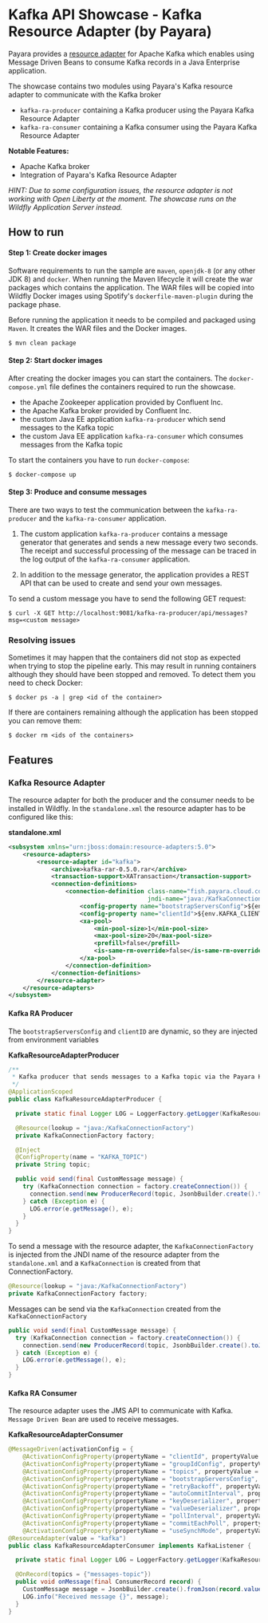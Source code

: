 # Kafka API Showcase - Kafka Resource Adapter (by Payara)

Payara provides a [resource adapter](https://github.com/payara/Cloud-Connectors/tree/master/Kafka) for Apache Kafka which enables using 
Message Driven Beans to consume Kafka records in a Java Enterprise application.

The showcase contains two modules using Payara's Kafka resource adapter to communicate with the Kafka broker  
* `kafka-ra-producer` containing a Kafka producer using the Payara Kafka Resource Adapter
* `kafka-ra-consumer` containing a Kafka consumer using the Payara Kafka Resource Adapter


**Notable Features:**

* Apache Kafka broker
* Integration of Payara's Kafka Resource Adapter 

_HINT: Due to some configuration issues, the resource adapter is not working with Open Liberty at the moment. The showcase runs on the 
Wildfly Application Server instead._  


## How to run

#### Step 1: Create docker images 

Software requirements to run the sample are `maven`, `openjdk-8` (or any other JDK 8) and `docker`. When running the Maven lifecycle it 
will create the war packages which contains the application. The WAR files will be copied into Wildfly Docker images using Spotify's 
`dockerfile-maven-plugin` during the package phase.

Before running the application it needs to be compiled and packaged using `Maven`. It creates the WAR files and the Docker images.

```shell script
$ mvn clean package
```

#### Step 2: Start docker images

After creating the docker images you can start the containers. The `docker-compose.yml` file defines the containers required to run the 
showcase.  

* the Apache Zookeeper application provided by Confluent Inc.
* the Apache Kafka broker provided by Confluent Inc.
* the custom Java EE application `kafka-ra-producer` which send messages to the Kafka topic
* the custom Java EE application `kafka-ra-consumer` which consumes messages from the Kafka topic

To start the containers you have to run `docker-compose`:

```shell script
$ docker-compose up
```

#### Step 3: Produce and consume messages

There are two ways to test the communication between the `kafka-ra-producer` and the `kafka-ra-consumer` application. 

1) The custom application `kafka-ra-producer` contains a message generator that generates and sends a new message every two seconds. The 
receipt and successful processing of the message can be traced in the log output of the `kafka-ra-consumer` application.

2) In addition to the message generator, the application provides a REST API that can be used to create and send your own messages. 

To send a custom message you have to send the following GET request:

```shell script
$ curl -X GET http://localhost:9081/kafka-ra-producer/api/messages?msg=<custom message>
```


### Resolving issues

Sometimes it may happen that the containers did not stop as expected when trying to stop the pipeline early. This may
result in running containers although they should have been stopped and removed. To detect them you need to check
Docker:

```shell script
$ docker ps -a | grep <id of the container>
```

If there are containers remaining although the application has been stopped you can remove them:

```shell script
$ docker rm <ids of the containers>
```


## Features

### Kafka Resource Adapter

The resource adapter for both the producer and the consumer needs to be installed in Wildfly. In the `standalone.xml` the resource adapter 
has to be configured like this: 

**standalone.xml**
```xml
<subsystem xmlns="urn:jboss:domain:resource-adapters:5.0">
    <resource-adapters>
        <resource-adapter id="kafka">
            <archive>kafka-rar-0.5.0.rar</archive>
            <transaction-support>XATransaction</transaction-support>
            <connection-definitions>
                <connection-definition class-name="fish.payara.cloud.connectors.kafka.outbound.KafkaManagedConnectionFactory"
                                       jndi-name="java:/KafkaConnectionFactory" pool-name="ConnectionFactory" enabled="true">
                    <config-property name="bootstrapServersConfig">${env.KAFKA_HOST}</config-property>
                    <config-property name="clientId">${env.KAFKA_CLIENT_ID}</config-property>
                    <xa-pool>
                        <min-pool-size>1</min-pool-size>
                        <max-pool-size>20</max-pool-size>
                        <prefill>false</prefill>
                        <is-same-rm-override>false</is-same-rm-override>
                    </xa-pool>
                </connection-definition>
            </connection-definitions>
        </resource-adapter>
    </resource-adapters>
</subsystem>
```

#### Kafka RA Producer

The `bootstrapServersConfig` and `clientID` are dynamic, so they are injected from environment variables

**KafkaResourceAdapterProducer**
```java
/**
 * Kafka producer that sends messages to a Kafka topic via the Payara Kafka resource adapter.
 */
@ApplicationScoped
public class KafkaResourceAdapterProducer {

  private static final Logger LOG = LoggerFactory.getLogger(KafkaResourceAdapterProducer.class);

  @Resource(lookup = "java:/KafkaConnectionFactory")
  private KafkaConnectionFactory factory;

  @Inject
  @ConfigProperty(name = "KAFKA_TOPIC")
  private String topic;

  public void send(final CustomMessage message) {
    try (KafkaConnection connection = factory.createConnection()) {
      connection.send(new ProducerRecord(topic, JsonbBuilder.create().toJson(message)));
    } catch (Exception e) {
      LOG.error(e.getMessage(), e);
    }
  }
}
```

To send a message with the resource adapter, the `KafkaConnectionFactory` is injected from the JNDI name of the resource adapter from the `standalone.xml` and a `KafkaConnection` is created from that ConnectionFactory.

```java
@Resource(lookup = "java:/KafkaConnectionFactory")
private KafkaConnectionFactory factory;
```

Messages can be send via the `KafkaConnection` created from the `KafkaConnectionFactory`
```java
public void send(final CustomMessage message) {
  try (KafkaConnection connection = factory.createConnection()) {
    connection.send(new ProducerRecord(topic, JsonbBuilder.create().toJson(message)));
  } catch (Exception e) {
    LOG.error(e.getMessage(), e);
  }
}
```

#### Kafka RA Consumer

The resource adapter uses the JMS API to communicate with Kafka. `Message Driven Bean` are used to receive messages. 

**KafkaResourceAdapterConsumer**
```java
@MessageDriven(activationConfig = {
    @ActivationConfigProperty(propertyName = "clientId", propertyValue = "kafka-ra-consumer"),
    @ActivationConfigProperty(propertyName = "groupIdConfig", propertyValue = "kafka-ra-consumer"),
    @ActivationConfigProperty(propertyName = "topics", propertyValue = "messages-topic"),
    @ActivationConfigProperty(propertyName = "bootstrapServersConfig", propertyValue = "kafka:9092"),
    @ActivationConfigProperty(propertyName = "retryBackoff", propertyValue = "1000"),
    @ActivationConfigProperty(propertyName = "autoCommitInterval", propertyValue = "100"),
    @ActivationConfigProperty(propertyName = "keyDeserializer", propertyValue = "org.apache.kafka.common.serialization.StringDeserializer"),
    @ActivationConfigProperty(propertyName = "valueDeserializer", propertyValue = "org.apache.kafka.common.serialization.StringDeserializer"),
    @ActivationConfigProperty(propertyName = "pollInterval", propertyValue = "3000"),
    @ActivationConfigProperty(propertyName = "commitEachPoll", propertyValue = "true"),
    @ActivationConfigProperty(propertyName = "useSynchMode", propertyValue = "true")})
@ResourceAdapter(value = "kafka")
public class KafkaResourceAdapterConsumer implements KafkaListener {

  private static final Logger LOG = LoggerFactory.getLogger(KafkaResourceAdapterConsumer.class);

  @OnRecord(topics = {"messages-topic"})
  public void onMessage(final ConsumerRecord record) {
    CustomMessage message = JsonbBuilder.create().fromJson(record.value().toString(), CustomMessage.class);
    LOG.info("Received message {}", message);
  }
}
```

